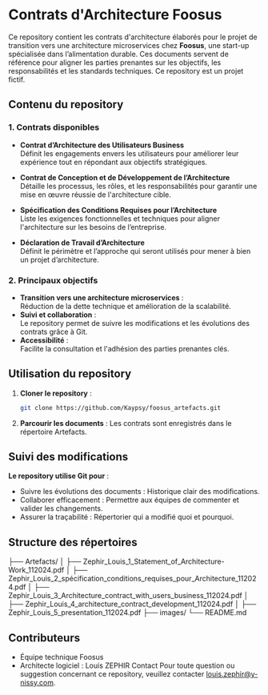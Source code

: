 # Contrats d'Architecture Foosus

Ce repository contient les contrats d'architecture élaborés pour le projet de transition vers une architecture microservices chez **Foosus**, une start-up spécialisée dans l’alimentation durable.
Ces documents servent de référence pour aligner les parties prenantes sur les objectifs, les responsabilités et les standards techniques.
Ce repository est un projet fictif.

## Contenu du repository

### 1. Contrats disponibles
- **Contrat d’Architecture des Utilisateurs Business**  
  Définit les engagements envers les utilisateurs pour améliorer leur expérience tout en répondant aux objectifs stratégiques.
  
- **Contrat de Conception et de Développement de l’Architecture**  
  Détaille les processus, les rôles, et les responsabilités pour garantir une mise en œuvre réussie de l'architecture cible.

- **Spécification des Conditions Requises pour l’Architecture**  
  Liste les exigences fonctionnelles et techniques pour aligner l'architecture sur les besoins de l’entreprise.

- **Déclaration de Travail d’Architecture**  
Définit le périmètre et l’approche qui seront utilisés pour mener à bien un projet d’architecture.

### 2. Principaux objectifs
- **Transition vers une architecture microservices** :  
  Réduction de la dette technique et amélioration de la scalabilité.
- **Suivi et collaboration** :  
  Le repository permet de suivre les modifications et les évolutions des contrats grâce à Git.
- **Accessibilité** :  
  Facilite la consultation et l'adhésion des parties prenantes clés.

## Utilisation du repository
1. **Cloner le repository** :
   ```bash
   git clone https://github.com/Kaypsy/foosus_artefacts.git
2. **Parcourir les documents** :
Les contrats sont enregistrés dans le répertoire Artefacts.

## Suivi des modifications
**Le repository utilise Git pour** :

- Suivre les évolutions des documents : Historique clair des modifications.
- Collaborer efficacement : Permettre aux équipes de commenter et valider les changements.
- Assurer la traçabilité : Répertorier qui a modifié quoi et pourquoi.

## Structure des répertoires
├── Artefacts/
│   ├── Zephir_Louis_1_Statement_of_Architecture-Work_112024.pdf
│   ├── Zephir_Louis_2_spécification_conditions_requises_pour_Architecture_112024.pdf
│   ├── Zephir_Louis_3_Architecture_contract_with_users_business_112024.pdf
│   ├── Zephir_Louis_4_architecture_contract_development_112024.pdf
│   ├── Zephir_Louis_5_presentation_112024.pdf
├── images/
└── README.md


## Contributeurs
- Équipe technique Foosus
- Architecte logiciel : Louis ZEPHIR
Contact
Pour toute question ou suggestion concernant ce repository, veuillez contacter louis.zephir@y-nissy.com.

